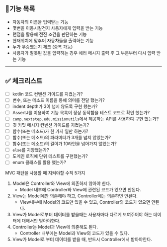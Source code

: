 ## 🎯기능 목록

- 자동차의 이름을 입력받는 기능
- 몇번을 이동시킬건지 사용자에게 입력을 받는 기능
- 랜덤을 활용해 전진 조건을 판단하는 기능
- 현재위치에 맞추어 자동차들을 출력하는 기능
- 누가 우승했는지 체크 (중복 가능)
- 사용자가 잘못된 값을 입력하는 경우 에러 메시지 출력 후 그 부분부터 다시 입력 받는 기능



---

## ✅ 체크리스트

- [ ] kotlin 코드 컨벤션 가이드를 지켰는가?
- [ ] 변수, 또는 메소드 이름을 통해 의미를 전달 했는가?
- [ ] indent depth가 3이 넘지 않도록 구현 했는가?
- [ ] AssertJ를 이용하여 기능 목록이 정상 동작함을 테스트 코드로 확인 했는가?
- [ ] `camp.nextstep.edu.missionutils`에서 제공하는 API를 사용하여 구현 했는가?
- [ ] 깃 커밋 메시지 컨벤션 가이드를 지켰는가?
- [ ] 함수(또는 메소드)가 한 가지 일만 하는가?
- [ ] 함수(또는 메소드)의 파라미터가 3개를 넘지 않았는가?
- [ ] 함수(또는 메소드)의 길이가 10라인을 넘어가지 않았는가?
- [ ] `else`를 지양했는가?
- [ ] 도메인 로직에 단위 테스트를 구현했는가?
- [ ] enum 클래스를 활용 했는가?

MVC 패턴을 사용할 때 지켜야할 수칙 5가지

1. Model은 Controller와 View에 의존하지 않아야 한다.
   - Model 내부에 Controller와 View에 관련된 코드가 있으면 안된다.
2. View는 Model에만 의존해야 하고, Controller에는 의존하면 안된다.
   - View내부에 Model의 코드만 있을 수 있고, Controller의 코드가 있으면 안된다.
3. View가 Model로부터 데이터를 받을때는 사용자마다 다르게 보여주어야 하는 데이터에 대해서만 받아야한다.
4. Controller는 Model과 View에 의존해도 된다.
   - Controller 내부에는 Model과 View의 코드가 있을 수 있다.
5. View가 Model로 부터 데이터를 받을 때, 반드시 Controller에서 받아야한다.
